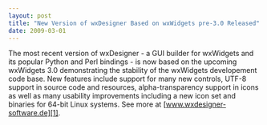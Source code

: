 ```yaml
---
layout: post
title: "New Version of wxDesigner Based on wxWidgets pre-3.0 Released"
date: 2009-03-01
---
```


The most recent version of wxDesigner - a GUI builder for wxWidgets and its
popular Python and Perl bindings - is now based on the upcoming wxWidgets 3.0
demonstrating the stability of the wxWidgets developement code base. New
features include support for many new controls, UTF-8 support in source code
and resources, alpha-transparency support in icons as well as many usability
improvements including a new icon set and binaries for 64-bit Linux systems.
See more at [www.wxdesigner-software.de][1].

[1]: http://www.wxdesigner-software.de/